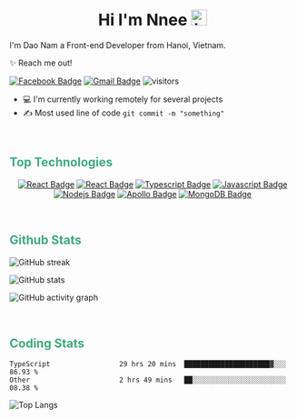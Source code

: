 <h1 align="center">Hi I'm Nnee <img src="https://user-images.githubusercontent.com/1303154/88677602-1635ba80-d120-11ea-84d8-d263ba5fc3c0.gif" width="28px" alt="hi"></h1>

I'm Dao Nam a Front-end Developer from Hanoi, Vietnam.

✨ Reach me out!

[![Facebook Badge](https://img.shields.io/badge/-nnee2810-14A0F9?style=flat-square&labelColor=14A0F9&logo=facebook&logoColor=white)](https://www.facebook.com/nnee2810/)
[![Gmail Badge](https://img.shields.io/badge/-dvn281002-EA4335?style=flat-square&labelColor=EA4335&logo=gmail&logoColor=white)](mailto:dvn281002@gmail.com)
![visitors](https://visitor-badge.glitch.me/badge?page_id=nnee2810.nnee2810)

- 💻 I'm currently working remotely for several projects
- ✍️ Most used line of code `git commit -m "something"`

<br/>

<h2 style="color: #3EAC7D;">Top Technologies</h2>

<div align="center">

[![React Badge](https://img.shields.io/badge/-Next.JS-000?style=for-the-badge&labelColor=000&logo=next.js&logoColor=fff)](#)
[![React Badge](https://img.shields.io/badge/-React-61DBFB?style=for-the-badge&labelColor=000&logo=react&logoColor=61DBFB)](#)
[![Typescript Badge](https://img.shields.io/badge/-Typescript-3178C6?style=for-the-badge&labelColor=000&logo=typescript&logoColor=3178C6)](#)
[![Javascript Badge](https://img.shields.io/badge/-Javascript-F7DF1E?style=for-the-badge&labelColor=000&logo=javascript&logoColor=F7DF1E)](#)
[![Nodejs Badge](https://img.shields.io/badge/-Node.JS-339933?style=for-the-badge&labelColor=000&logo=node.js&logoColor=339933)](#)
[![Apollo Badge](https://img.shields.io/badge/-Apollo--GraphQL-311C87?style=for-the-badge&labelColor=000&logo=apollographql&logoColor=311C87)](#)
[![MongoDB Badge](https://img.shields.io/badge/-MongoDB-47A248?style=for-the-badge&labelColor=000&logo=mongodb&logoColor=47A248)](#)

</div>

<br/>
<h2 style="color: #3EAC7D;">Github Stats</h2>

<p>
<img src="https://github-readme-streak-stats.herokuapp.com/?user=nnee2810&theme=vue-dark" alt="GitHub streak"/>
<p>

<p>
<img src="https://github-readme-stats.vercel.app/api?username=nnee2810&show_icons=true&theme=vue-dark" alt="GitHub stats"/>
<p>

<p>
<img src="https://activity-graph.herokuapp.com/graph?username=nnee2810&bg_color=273849&line=fff&color=3EAC7D&point=3EAC7D" alt="GitHub activity graph"/>
<p>

<br/>
<h2 style="color: #3EAC7D;">Coding Stats</h2>

<!--START_SECTION:waka-->

```text
TypeScript                 29 hrs 20 mins  █████████████████████▓░░░   86.93 %
Other                      2 hrs 49 mins   ██░░░░░░░░░░░░░░░░░░░░░░░   08.38 %
```

<!--END_SECTION:waka-->

<p>
<img  src="https://github-readme-stats.vercel.app/api/top-langs/?username=nnee2810&theme=vue-dark&langs_count=10&layout=compact" alt="Top Langs"/>
<p>
